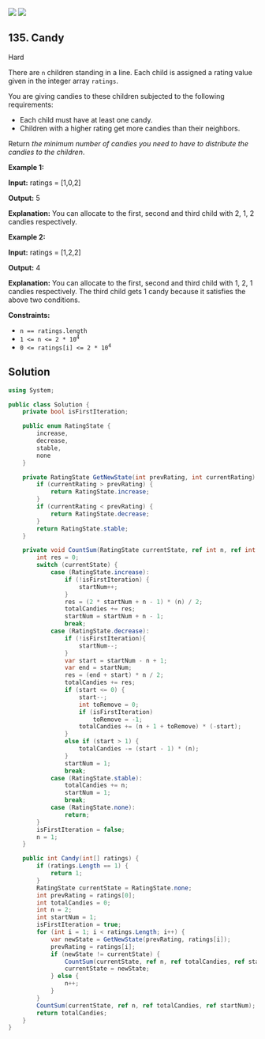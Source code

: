 [![](https://img.shields.io/github/stars/LeetCode-in-Net/LeetCode-in-Net?label=Stars&style=flat-square)](https://github.com/LeetCode-in-Net/LeetCode-in-Net)
[![](https://img.shields.io/github/forks/LeetCode-in-Net/LeetCode-in-Net?label=Fork%20me%20on%20GitHub%20&style=flat-square)](https://github.com/LeetCode-in-Net/LeetCode-in-Net/fork)

## 135\. Candy

Hard

There are `n` children standing in a line. Each child is assigned a rating value given in the integer array `ratings`.

You are giving candies to these children subjected to the following requirements:

*   Each child must have at least one candy.
*   Children with a higher rating get more candies than their neighbors.

Return _the minimum number of candies you need to have to distribute the candies to the children_.

**Example 1:**

**Input:** ratings = [1,0,2]

**Output:** 5

**Explanation:** You can allocate to the first, second and third child with 2, 1, 2 candies respectively. 

**Example 2:**

**Input:** ratings = [1,2,2]

**Output:** 4

**Explanation:** You can allocate to the first, second and third child with 1, 2, 1 candies respectively. The third child gets 1 candy because it satisfies the above two conditions. 

**Constraints:**

*   `n == ratings.length`
*   <code>1 <= n <= 2 * 10<sup>4</sup></code>
*   <code>0 <= ratings[i] <= 2 * 10<sup>4</sup></code>

## Solution

```csharp
using System;

public class Solution {
    private bool isFirstIteration;

    public enum RatingState {
        increase,
        decrease,
        stable,
        none
    }

    private RatingState GetNewState(int prevRating, int currentRating) {
        if (currentRating > prevRating) {
            return RatingState.increase;
        }
        if (currentRating < prevRating) {
            return RatingState.decrease;
        }
        return RatingState.stable;
    }

    private void CountSum(RatingState currentState, ref int n, ref int totalCandies, ref int startNum) {
        int res = 0;
        switch (currentState) {
            case (RatingState.increase):
                if (!isFirstIteration) {
                    startNum++;
                }
                res = (2 * startNum + n - 1) * (n) / 2;
                totalCandies += res;
                startNum = startNum + n - 1;
                break;
            case (RatingState.decrease):
                if (!isFirstIteration){
                    startNum--;
                }
                var start = startNum - n + 1;
                var end = startNum;
                res = (end + start) * n / 2;
                totalCandies += res;
                if (start <= 0) {
                    start--;
                    int toRemove = 0;
                    if (isFirstIteration)
                        toRemove = -1;
                    totalCandies += (n + 1 + toRemove) * (-start);
                }
                else if (start > 1) {
                    totalCandies -= (start - 1) * (n);
                }
                startNum = 1;
                break;
            case (RatingState.stable):
                totalCandies += n;
                startNum = 1;
                break;
            case (RatingState.none):
                return;
        }
        isFirstIteration = false;
        n = 1;
    }

    public int Candy(int[] ratings) {
        if (ratings.Length == 1) {
            return 1;
        }
        RatingState currentState = RatingState.none;
        int prevRating = ratings[0];
        int totalCandies = 0;
        int n = 2;
        int startNum = 1;
        isFirstIteration = true;
        for (int i = 1; i < ratings.Length; i++) {
            var newState = GetNewState(prevRating, ratings[i]);
            prevRating = ratings[i];
            if (newState != currentState) {
                CountSum(currentState, ref n, ref totalCandies, ref startNum);
                currentState = newState;
            } else {
                n++;
            }
        }
        CountSum(currentState, ref n, ref totalCandies, ref startNum);
        return totalCandies;
    }
}
```